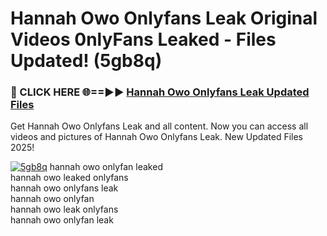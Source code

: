 # Hannah Owo Onlyfans Leak Original Videos 0nlyFans Leaked - Files Updated! (5gb8q)

<h3>🔴 CLICK HERE 🌐==►► <a href="https://tinyurl.com/x26r9saj" rel="nofollow">Hannah Owo Onlyfans Leak Updated Files</a></h3>

Get Hannah Owo Onlyfans Leak and all content. Now you can access all videos and pictures of Hannah Owo Onlyfans Leak. New Updated Files 2025!

[![5gb8q](https://i.imgur.com/LkgZPqh.gif)](https://tinyurl.com/x26r9saj)
hannah owo onlyfan leaked<br>
hannah owo leaked onlyfans<br>
hannah owo onlyfans leak<br>
hannah owo onlyfan<br>
hannah owo leak onlyfans<br>
hannah owo onlyfan leak